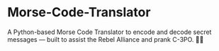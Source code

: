 # Morse-Code-Translator
A Python-based Morse Code Translator to encode and decode secret messages — built to assist the Rebel Alliance and prank C-3PO. 🚀💬
